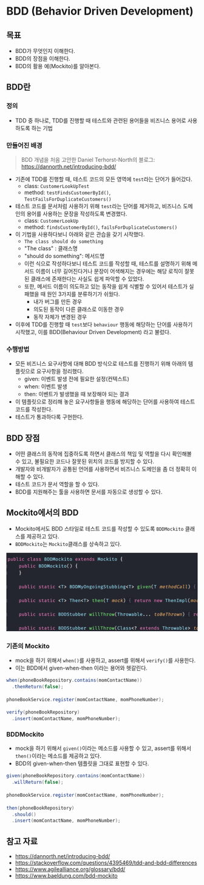 # BDD (Behavior Driven Development)

## 목표

- BDD가 무엇인지 이해한다.
- BDD의 장점을 이해한다.
- BDD의 활용 예(Mockito)를 알아본다.

## BDD란

### 정의

- TDD 중 하나로, TDD를 진행할 때 테스트와 관련된 용어들을 비즈니스 용어로 사용하도록 하는 기법

### 만들어진 배경

> BDD 개념을 처음 고안한 Daniel Terhorst-North의 블로그: https://dannorth.net/introducing-bdd/

- 기존에 TDD를 진행할 때, 테스트 코드의 모든 영역에 `test`라는 단어가 들어갔다.
	- class: `CustomerLookUpTest`
	- method: `testFindsCustomerById()`, `TestFailsForDuplicateCustomers()`
- 테스트 코드를 문서처럼 사용하기 위해 `test`라는 단어를 제거하고, 비즈니스 도메인의 용어를 사용하는 문장을 작성하도록 변경했다.
	- class: `CustomerLookUp`
	- method: `findsCustomerById()`, `failsForDuplicateCustomers()`
- 이 기법을 사용하다보니 아래와 같은 관습을 갖기 시작했다.
	- `The class should do something`
	- "The class" : 클래스명
	- "should do something": 메서드명
	- 이런 식으로 작성하다보니 테스트 코드를 작성할 때, 테스트를 설명하기 위해 메서드 이름이 너무 길어진다거나 문장이 어색해지는 경우에는 해당 로직이 잘못된 클래스에 존재한다는 사실도 쉽게 파악할 수 있었다.
	- 또한, 메서드 이름이 의도하고 있는 동작을 쉽게 식별할 수 있어서 테스트가 실패했을 때 원인 3가지를 분류하기가 쉬웠다.
		- 내가 버그를 만든 경우
		- 의도된 동작이 다른 클래스로 이동한 경우
		- 동작 자체가 변경된 경우
- 이후에 TDD를 진행할 때 `test`보다 `behaviour` 행동에 해당하는 단어를 사용하기 시작했고, 이를 BDD(Behaviour Driven Development) 라고 불렀다.

### 수행방법

- 모든 비즈니스 요구사항에 대해 BDD 방식으로 테스트를 진행하기 위해 아래의 템플릿으로 요구사항을 정리했다.
	- given: 이벤트 발생 전에 필요한 설정(컨텍스트)
	- when: 이벤트 발생
	- then: 이벤트가 발생했을 때 보장해야 되는 결과 
- 이 템플릿으로 정리해 놓은 요구사항들을 행동에 해당하는 단어를 사용하여 테스트 코드를 작성한다.
- 테스트가 통과하다록 구현한다.

## BDD 장점

- 어떤 클래스의 동작에 집중하도록 하면서 클래스의 책임 및 역할을 다시 확인해볼 수 있고, 불필요한 코드나 잘못된 위치의 코드를 방지할 수 있다.
- 개발자와 비개발자가 공통된 언어를 사용하면서 비즈니스 도메인을 좀 더 정확히 이해할 수 있다.
- 테스트 코드가 문서 역할을 할 수 있다.
- BDD를 지원해주는 툴을 사용하면 문서를 자동으로 생성할 수 있다.

## Mockito에서의 BDD

- Mockito에서도 BDD 스타일로 테스트 코드를 작성할 수 있도록 `BDDMockito` 클래스를 제공하고 있다.
- `BDDMockito`는 `Mockito`클래스를 상속하고 있다.

![](assets/Pasted%20image%2020230215183102.png)

### 기존의 Mockito

- mock을 하기 위해서 `when()`를 사용하고, assert를 위해서 `verify()`를 사용한다.
- 이는 BDD에서 given-when-then 이라는 용어와 헷갈린다.

```java
when(phoneBookRepository.contains(momContactName))
  .thenReturn(false);
 
phoneBookService.register(momContactName, momPhoneNumber);
 
verify(phoneBookRepository)
  .insert(momContactName, momPhoneNumber);
```

### BDDMockito

- mock을 하기 위해서 `given()`이라는 메소드를 사용할 수 있고, assert를 위해서 `then()`이라는 메소드를 제공하고 있다.
- BDD의 given-when-then 템플릿을 그대로 표현할 수 있다.

```java
given(phoneBookRepository.contains(momContactName))
  .willReturn(false);
 
phoneBookService.register(momContactName, momPhoneNumber);
 
then(phoneBookRepository)
  .should()
  .insert(momContactName, momPhoneNumber);
```

## 참고 자료

- https://dannorth.net/introducing-bdd/
- https://stackoverflow.com/questions/4395469/tdd-and-bdd-differences
- https://www.agilealliance.org/glossary/bdd/
- https://www.baeldung.com/bdd-mockito



